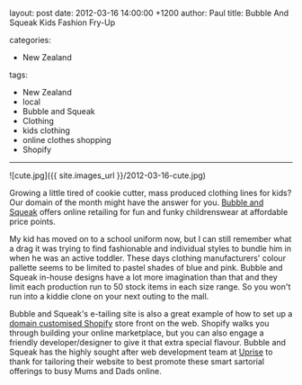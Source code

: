 layout: post
date: 2012-03-16 14:00:00 +1200
author: Paul
title: Bubble And Squeak Kids Fashion Fry-Up

categories:
  - New Zealand

tags:
  - New Zealand
  - local
  - Bubble and Squeak
  - Clothing
  - kids clothing
  - online clothes shopping
  - Shopify

----

![cute.jpg]({{ site.images_url }}/2012-03-16-cute.jpg)

Growing a little tired of cookie cutter, mass produced clothing lines for kids? Our domain of the month might have the answer for you. [Bubble and Squeak](http://www.kidsclothesonline.co.nz/) offers online retailing for fun and funky childrenswear at affordable price points.

My kid has moved on to a school uniform now, but I can still remember what a drag it was trying to find fashionable and individual styles to bundle him in when he was an active toddler. These days clothing manufacturers' colour pallette seems to be limited to pastel shades of blue and pink. Bubble and Squeak in-house designs have a lot more imagination than that and they limit each production run to 50 stock items in each size range. So you won't run into a kiddie clone on your next outing to the mall.

Bubble and Squeak's e-tailing site is also a great example of how to set up a [domain customised Shopify](https://iwantmyname.co.nz/features/applications/custom-domain-apps/e-commerce/shopify-hosted-online-store-platform-and-shop-software) store front on the web. Shopify walks you through building your online marketplace, but you can also engage a friendly developer/designer to give it that extra special flavour. Bubble and Squeak has the highly sought after web development team at [Uprise](http://www.uprise.co.nz/) to thank for tailoring their website to best promote these smart sartorial offerings to busy Mums and Dads online.
